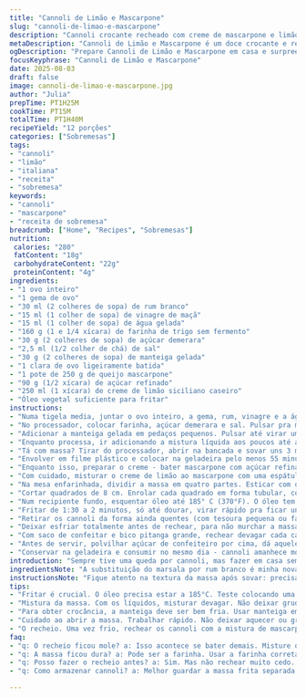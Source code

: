 ```yaml
---
title: "Cannoli de Limão e Mascarpone"
slug: "cannoli-de-limao-e-mascarpone"
description: "Cannoli crocante recheado com creme de mascarpone e limão siciliano. Massa feita com toque de vinagre de maçã e rum substituindo marsala, para uma sutil acidez e aroma diferente. Frita na temperatura certa, garante casca firme sem queimada. O recheio é adoçado com açúcar demerara, que cria sabor amadeirado e balanceia a acidez do limão. Um doce para quem gosta de textura contrastante e frescor cítrico. Serve 12 unidades, perfeito para reunir a família ou impressionar nos almoços de domingo."
metaDescription: "Cannoli de Limão e Mascarpone é um doce crocante e refrescante, perfeito para surpreender na sobremesa"
ogDescription: "Prepare Cannoli de Limão e Mascarpone em casa e surpreenda sua família com uma sobremesa refrescante e crocante"
focusKeyphrase: "Cannoli de Limão e Mascarpone"
date: 2025-08-03
draft: false
image: cannoli-de-limao-e-mascarpone.jpg
author: "Julia"
prepTime: PT1H25M
cookTime: PT15M
totalTime: PT1H40M
recipeYield: "12 porções"
categories: ["Sobremesas"]
tags:
- "cannoli"
- "limão"
- "italiana"
- "receita"
- "sobremesa"
keywords:
- "cannoli"
- "mascarpone"
- "receita de sobremesa"
breadcrumb: ["Home", "Recipes", "Sobremesas"]
nutrition: 
 calories: "280"
 fatContent: "18g"
 carbohydrateContent: "22g"
 proteinContent: "4g"
ingredients:
- "1 ovo inteiro"
- "1 gema de ovo"
- "30 ml (2 colheres de sopa) de rum branco"
- "15 ml (1 colher de sopa) de vinagre de maçã"
- "15 ml (1 colher de sopa) de água gelada"
- "160 g (1 e 1/4 xícara) de farinha de trigo sem fermento"
- "30 g (2 colheres de sopa) de açúcar demerara"
- "2,5 ml (1/2 colher de chá) de sal"
- "30 g (2 colheres de sopa) de manteiga gelada"
- "1 clara de ovo ligeiramente batida"
- "1 pote de 250 g de queijo mascarpone"
- "90 g (1/2 xícara) de açúcar refinado"
- "250 ml (1 xícara) de creme de limão siciliano caseiro"
- "Óleo vegetal suficiente para fritar"
instructions:
- "Numa tigela media, juntar o ovo inteiro, a gema, rum, vinagre e a água gelada. Misturar com um garfo só para homogenizar."
- "No processador, colocar farinha, açúcar demerara e sal. Pulsar pra misturar tudo rápido e distribuir os secos."
- "Adicionar a manteiga gelada em pedaços pequenos. Pulsar até virar uma farofa grossa, tem que ver uns grânulos de manteiga ainda."
- "Enquanto processa, ir adicionando a mistura líquida aos poucos até a massa juntar numa bola, mas não ficar grudenta. Se precisar, por mais uma colher de água fria, muito pouco."
- "Tá com massa? Tirar do processador, abrir na bancada e sovar uns 3 minutos, até ficar lisa e homogênea – só bater nela com a mão e pressing, nada demais."
- "Envolver em filme plástico e colocar na geladeira pelo menos 55 minutos - massa resfriada ajuda na hora de abrir e modelar, evita encolher na fritura."
- "Enquanto isso, preparar o creme - bater mascarpone com açúcar refinado até ficar cremoso. Não precisa muito, 2 minutos é suficiente. Se passar, fica mole."
- "Com cuidado, misturar o creme de limão ao mascarpone com uma espátula, devagar pra não perder volume, do jeito que gosto, leve refrescância."
- "Na mesa enfarinhada, dividir a massa em quatro partes. Esticar com o rolo até a espessura de uns 1,1 mm ou quase transparente – fácil de rasgar, usar farinha pra não grudar."
- "Cortar quadrados de 8 cm. Enrolar cada quadrado em forma tubular, colar a emenda com clara de ovo (pincelar leve). Ferramenta de cannoli ajuda, mas pode improvisar tubo inox ou mesmo rolo fino de metal bem limpo."
- "Num recipiente fundo, esquentar óleo até 185° C (370°F). O óleo tem que borbulhar forte, mas sem virar fumaça - usar termômetro é essencial pra primeira fritura."
- "Fritar de 1:30 a 2 minutos, só até dourar, virar rápido pra ficar uniforme no tom. Massa deve ficar firme e crocante. Tirar com escumadeira e colocar sobre papel toalha para escorrer."
- "Retirar os cannoli da forma ainda quentes (com tesoura pequena ou faca), puxando delicadamente pra não quebrar."
- "Deixar esfriar totalmente antes de rechear, para não murchar a massa na hora do creme."
- "Com saco de confeitar e bico pitanga grande, rechear devagar cada cannoli. Se rechear muito rápido, dificulta a textura do creme e pode romper a casquinha."
- "Antes de servir, polvilhar açúcar de confeiteiro por cima, dá aquele charme na apresentação e adiciona detalhe visual atraente."
- "Conservar na geladeira e consumir no mesmo dia - cannoli amanhece mole e perde a crocância, portanto rechear antecipadamente só se for servir em poucas horas."
introduction: "Sempre tive uma queda por cannoli, mas fazer em casa sem errar é outro papo. Massa muito fina rasga fácil, fritura bagunça tudinho se temperatura errar. Uma vez deixei óleo muito quente e queimou tudo em segundos; aprendi a ouvir o borbulhar e reparar quando a superfície começa a dourar de leve. Pro recheio, o mascarpone é rei da cremosidade, mas acrescentei açúcar demerara pra uma nuance rústica e troquei marsala por rum branco e vinagre de maçã que dão aquele toque fresco, sem pesar. Sem falar no creme de limão siciliano, que corta a doçura e faz o pepino rolar mais suave. Se fizer um dia pra outro, a massa perde o crocante, então só rechear próximo do consumo. Usei uma máquina de massa pro passo de abrir, mas rolo firme funciona também, só precisa acertar na mão. Hoje mando na cozinha e divido essas dicas de quem cansou de errar e curte uma doçura que não fica enjoativa, com textura marcante e alegre no paladar."
ingredientsNote: "A substituição do marsala por rum branco é minha nova escolha preferida: traz frescor e menos doçura alcoólica. Vinagre de maçã no lugar de vinho branco ajuda a deixar a massa mais leve e macia, sem desandar. Açúcar demerara no lugar do açúcar de confeiteiro no recheio traz sabor com profundidade, cuidado pra não mudar muito a textura – refina bem batendo. Farinha: testei com metade integral e metade branca, mas fica mais pesada; prefira farinha branca comum pra textura crocante. A manteiga gelada é essencial pra criar bolsões de vapor na massa, que levam à crocância final. Nunca use margarina aqui, o sabor e o toque são bem ruins. Clara de ovo pra colar não pode faltar, agarra muito bem na massa fria. Pro creme de limão, use suco fresco de limão siciliano, açúcar simples e raspas fininhas – nada artificial. O óleo de girassol é transparente e não interfere na cor nem no sabor, evita gostos estranhos, saiba escolher o óleo de fritura."
instructionsNote: "Fique atento na textura da massa após sovar: precisa ser lisa, elástica, sem grudar na mão, mas não deve ficar dura ou seca demais. Durante o processo, polvilhe a bancada com farinha sem exagero pra não endurecer. O tempo na geladeira ajuda a relaxar o glúten e facilita a abertura sem que a massa encolha. Na hora de abrir, trabalhe rápido pra evitar que aqueça e fique grudenta. Para a fritura, o termômetro é seu melhor amigo – óleo frio entupa o cannoli e vira massa gordurosa; óleo quente demais queima a casca antes de cozinhar por dentro. A cor dourada clara é o ponto certo: textura crocante, cor viva, sem escurecer. Tirar da forma ainda quente é essencial para não perder a forma tubular. Rechear só quando totalmente frios para preservar o crocante; recheio gelado ajuda a manter a consistência. Use saco de confeitar, facilita e evita bagunça. Polvilhar açúcar só na hora de servir deixa visual delicado e evita umidade no cannoli. Se precisar guardar por mais de 3 horas, salve a massa sem recheio para fritar e montar na hora. Aprendi que essa sequência evita que a massa perca a textura, porque cannoli molhado perde a graça. Por fim, aproveite a crocância combinada com o creme refrescante, um contraponto de textura e sabor que é um abraço na boca."
tips:
- "Fritar é crucial. O óleo precisa estar a 185°C. Teste colocando uma pequena porção da massa. Se borbulhar, está no ponto."
- "Mistura da massa. Com os líquidos, misturar devagar. Não deixar grudenta. Se precisar, adicione uma colher de água, pouco a pouco."
- "Para obter crocância, a manteiga deve ser bem fria. Usar manteiga em cubos. Não derreta antes. Isso cria bolhas que ajudam."
- "Cuidado ao abrir a massa. Trabalhar rápido. Não deixar aquecer ou grudar. Se grudar, polvilhe com mais farinha e volte a abrir."
- "O recheio. Uma vez frio, rechear os cannoli com a mistura de mascarpone. Fazer isso só quando a massa estiver completamente fria."
faq:
- "q: O recheio ficou mole? a: Isso acontece se bater demais. Misture o mascarpone com cuidado e adicione limão devagar. Equilibre a textura."
- "q: A massa ficou dura? a: Pode ser a farinha. Usar a farinha correta é essencial. Também não sovar demais. Textura deve ser lisa."
- "q: Posso fazer o recheio antes? a: Sim. Mas não rechear muito cedo. Assim o cannoli não murcha. O ideal é rechear antes de servir."
- "q: Como armazenar cannoli? a: Melhor guardar a massa frita separada do recheio. Caso contrário, o cannoli vai murchar. Salve a fritura."

---
```

